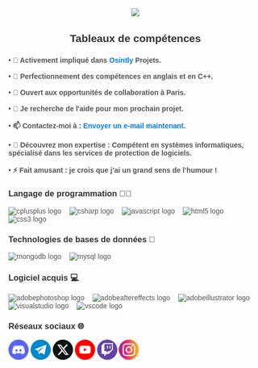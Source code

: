 <div align="center">
  <img height="150" src="https://techisor.com/wp-content/uploads/2022/02/Software-development-2.png"  />
</div>

###

<h2 align="center" style="font-family: Arial, sans-serif; color: #333;">Tableaux de compétences</h2>

###

<div style="font-family: Arial, sans-serif; color: #555;">

  <h4 align="left">• 🔭 Activement impliqué dans <a href="https://Osint.Ly" style="color: #007bff; text-decoration: none;">Osintly</a></a> Projets.<br><br>
  • 🌱 Perfectionnement des compétences en anglais et en C++.<br><br>
  • 👯 Ouvert aux opportunités de collaboration à Paris.<br><br>
  • 🤝 Je recherche de l'aide pour mon prochain projet.<br><br>
  • 📫 Contactez-moi à : <a href="mailto:Contact@Uney.Tech" style="color: #007bff; text-decoration: none;">Envoyer un e-mail maintenant</a>.<br><br>
  • 📄 Découvrez mon expertise : Compétent en systèmes informatiques, spécialisé dans les services de protection de logiciels.<br><br>
  • ⚡ Fait amusant : je crois que j’ai un grand sens de l’humour !</h4>

  <h3 align="left" style="color: #333;">Langage de programmation 👨‍💻</h3>
  
  <div align="left">
    <img src="https://skillicons.dev/icons?i=cpp" height="40" alt="cplusplus logo" style="margin-right: 12px;" />
    <img src="https://skillicons.dev/icons?i=cs" height="40" alt="csharp logo" style="margin-right: 12px;" />
    <img src="https://skillicons.dev/icons?i=js" height="40" alt="javascript logo" style="margin-right: 12px;" />
    <img src="https://skillicons.dev/icons?i=html" height="40" alt="html5 logo" style="margin-right: 12px;" />
    <img src="https://skillicons.dev/icons?i=css" height="40" alt="css3 logo" style="margin-right: 12px;" />
  </div>

  <h3 align="left" style="color: #333;">Technologies de bases de données 💾</h3>

  <div align="left">
    <img src="https://skillicons.dev/icons?i=mongodb" height="40" alt="mongodb logo" style="margin-right: 12px;" />
    <img src="https://skillicons.dev/icons?i=mysql" height="40" alt="mysql logo" style="margin-right: 12px;" />
  </div>

  <h3 align="left" style="color: #333;">Logiciel acquis 💻</h3>

  <div align="left">
    <img src="https://skillicons.dev/icons?i=ps" height="40" alt="adobephotoshop logo" style="margin-right: 12px;" />
    <img src="https://skillicons.dev/icons?i=ae" height="40" alt="adobeaftereffects logo" style="margin-right: 12px;" />
    <img src="https://skillicons.dev/icons?i=ai" height="40" alt="adobeillustrator logo" style="margin-right: 12px;" />
    <img src="https://skillicons.dev/icons?i=visualstudio" height="40" alt="visualstudio logo" style="margin-right: 12px;" />
    <img src="https://skillicons.dev/icons?i=vscode" height="40" alt="vscode logo" style="margin-right: 12px;" />
  </div>

  <h3 align="left" style="color: #333;">Réseaux sociaux 🌐</h3>
  
[![Discord](https://github.com/UneyTech/UneyTech/blob/main/Assets/Images/Networks/Discord.png)](https://discordlookup.com/user/1062181554278891560)
[![Telegram](https://github.com/UneyTech/UneyTech/blob/main/Assets/Images/Networks/Telegram.png)](https://bbbvw75x.t.me)
[![Twitter](https://github.com/UneyTech/UneyTech/blob/main/Assets/Images/Networks/Twitter.png)](https://twitter.com/bbbvw75x)
[![Youtube](https://github.com/UneyTech/UneyTech/blob/main/Assets/Images/Networks/Youtube.png)](https://www.youtube.com/@Bloxxitoo)
[![Twitch](https://github.com/UneyTech/UneyTech/blob/main/Assets/Images/Networks/Twitch.png?raw=true)](https://www.twitch.tv/Bloxxv2)
[![Instagram](https://github.com/UneyTech/UneyTech/blob/main/Assets/Images/Networks/Instagram.png?raw=true)](https://www.instagram.com/tismqq/)



</div>

###
